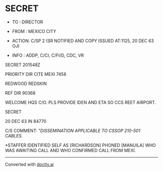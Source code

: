 # SECRET

*   TO : DIRECTOR

*   FROM : MEXICO CITY

*   ACTION: C/SP 2 (SR NOTIFIED AND COPY ISSUED AT:1125, 20 DEC 63 OJ)
*   INFO : ADDP, C/CI, C/FI/D, CDC, VR

SECRET 201548Z

PRIORITY DIR CITE MEXI 7458

REDWOOD REDSKIN

REF DIR 90368

WELCOME HQS C/O. PLS PROVIDE IDEN AND ETA SO CCS REET AIRPORT.

SECRET

20 DEC 63 IN 84770

C/S COMMENT: *"DISSEMINATION APPLICABLE TO CSSOP 210-501 CABLES.*

*STAFFER IDENTIFIED SELF AS [RICHARDSON] PHONED [MANUILA] WHO WAS AWAITING CALL AND WHO CONFIRMED CALL FROM MEXI.


---
Converted with [doctly.ai](https://doctly.ai)